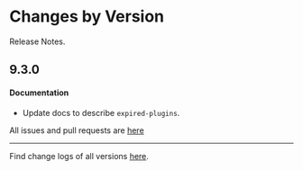 Changes by Version
==================
Release Notes.

9.3.0
------------------



#### Documentation
* Update docs to describe `expired-plugins`.

All issues and pull requests are [here](https://github.com/apache/skywalking/milestone/213?closed=1)

------------------
Find change logs of all versions [here](changes).
